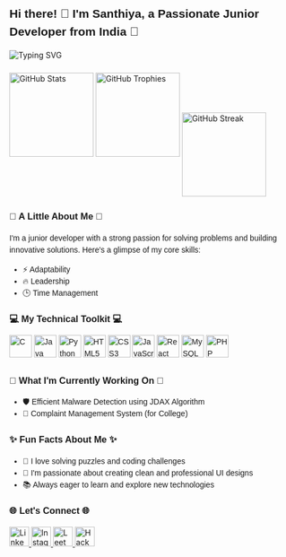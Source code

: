 <h2 align="left" style="font-family: 'Arial', sans-serif; line-height: 1.5;">Hi there! 👋 I'm Santhiya, a Passionate Junior Developer from India 🌟</h2>

<p align="left">
  <img src="https://readme-typing-svg.herokuapp.com?font=Fira+Code&size=22&duration=4000&pause=1000&center=false&vCenter=true&width=435&lines=Junior+Developer+%7C+Learner;Welcome+to+my+GitHub+profile!" alt="Typing SVG" />
</p>

###


<div align="left">
  <img src="https://github-readme-stats.vercel.app/api?username=Santhiyaprakash&show_icons=true&theme=radical&hide_border=false&include_all_commits=true&count_private=true&hide_title=false" height="150" alt="GitHub Stats" />
 <img src="https://github-profile-trophy.vercel.app/?username=Santhiyaprakash&theme=radical&no-frame=true&column=4&margin-w=15&margin-h=15" height="150" alt="GitHub Trophies" />
  <img src="https://github-readme-stats.vercel.app/api/top-langs/?username=Santhiyaprakash&layout=compact&theme=radical" align="center" height="150" alt="GitHub Streak" />
</div>

###

<h3 align="left" style="font-family: 'Arial', sans-serif; line-height: 1.5;">🌟 A Little About Me 🌟</h3>
<p align="left" style="font-family: 'Arial', sans-serif; line-height: 1.5;">
I'm a junior developer with a strong passion for solving problems and building innovative solutions. Here's a glimpse of my core skills:
</p>

<div align="left" style="font-family: 'Arial', sans-serif; line-height: 1.5;">
  <ul>
    <li>⚡ Adaptability</li>
    <li>🔥 Leadership</li>
    <li>🕒 Time Management</li>
  </ul>
</div>

###

<h3 align="left" style="font-family: 'Arial', sans-serif; line-height: 1.5;">💻 My Technical Toolkit 💻</h3>
<p align="left" style="font-family: 'Arial', sans-serif; line-height: 1.5;">
  <img src="https://cdn.jsdelivr.net/gh/devicons/devicon/icons/c/c-original.svg" height="40" alt="C" />
  <img src="https://cdn.jsdelivr.net/gh/devicons/devicon/icons/java/java-original.svg" height="40" alt="Java" />
  <img src="https://cdn.jsdelivr.net/gh/devicons/devicon/icons/python/python-original.svg" height="40" alt="Python" />
  <img src="https://cdn.jsdelivr.net/gh/devicons/devicon/icons/html5/html5-original.svg" height="40" alt="HTML5" />
  <img src="https://cdn.jsdelivr.net/gh/devicons/devicon/icons/css3/css3-original.svg" height="40" alt="CSS3" />
  <img src="https://cdn.jsdelivr.net/gh/devicons/devicon/icons/javascript/javascript-original.svg" height="40" alt="JavaScript" />
  <img src="https://cdn.jsdelivr.net/gh/devicons/devicon/icons/react/react-original.svg" height="40" alt="React" />
  <img src="https://cdn.jsdelivr.net/gh/devicons/devicon/icons/mysql/mysql-original.svg" height="40" alt="MySQL" />
  <img src="https://cdn.jsdelivr.net/gh/devicons/devicon/icons/php/php-original.svg" height="40" alt="PHP" />
</p>

###

<h3 align="left" style="font-family: 'Arial', sans-serif; line-height: 1.5;">🚀 What I'm Currently Working On 🚀</h3>
<div align="left" style="font-family: 'Arial', sans-serif; line-height: 1.5;">
  <ul>
    <li>🛡️ Efficient Malware Detection using JDAX Algorithm</li>
    <li>🏫 Complaint Management System (for College)</li>
  </ul>
</div>

###

<h3 align="left" style="font-family: 'Arial', sans-serif; line-height: 1.5;">✨ Fun Facts About Me ✨</h3>
<div align="left" style="font-family: 'Arial', sans-serif; line-height: 1.5;">
  <ul>
    <li>🚀 I love solving puzzles and coding challenges</li>
    <li>🎨 I'm passionate about creating clean and professional UI designs</li>
    <li>📚 Always eager to learn and explore new technologies</li>
  </ul>
</div>

###

<h3 align="left" style="font-family: 'Arial', sans-serif; line-height: 1.5;">🌐 Let's Connect 🌐</h3>
<div align="left">
  <a href="https://www.linkedin.com/in/santhiya-prakash-87449425a/" target="_blank">
    <img src="https://img.shields.io/static/v1?message=LinkedIn&logo=linkedin&label=&color=0077B5&logoColor=white&labelColor=&style=for-the-badge" height="35" alt="LinkedIn" />
  </a>
  <a href="https://www.instagram.com/_santhu04_/" target="_blank">
    <img src="https://img.shields.io/static/v1?message=Instagram&logo=instagram&label=&color=E4405F&logoColor=white&labelColor=&style=for-the-badge" height="35" alt="Instagram" />
  </a>
  <a href="https://leetcode.com/u/santhiya04/" target="_blank">
    <img src="https://img.shields.io/static/v1?message=LeetCode&logo=leetcode&label=&color=black&logoColor=white&labelColor=&style=for-the-badge" height="35" alt="LeetCode" />
  </a>
  <a href="https://www.hackerrank.com/santhiyaprakash1/hackos" target="_blank">
    <img src="https://img.shields.io/static/v1?message=HackerRank&logo=hackerrank&label=&color=1EAA43&logoColor=white&labelColor=&style=for-the-badge" height="35" alt="HackerRank" />
  </a>
</div>
